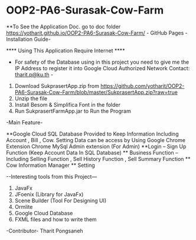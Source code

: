 # OOP2-PA6-Surasak-Cow-Farm
 **To See the Application Doc. go to doc folder
https://yotharit.github.io/OOP2-PA6-Surasak-Cow-Farm/ - GitHub Pages
-Installation Guide-

**** Using This Application Require Internet ****
- For safety of the Database using in this project you need to give me the IP Address to register it into Google Cloud Authorized Network Contact: tharit.p@ku.th  -
1) Download SukprasertApp.zip from https://github.com/yotharit/OOP2-PA6-Surasak-Cow-Farm/blob/master/SukprasertApp.zip?raw=true
2) Unzip the file
3) Install Besom & Simplifica Font in the folder
4) Run SukprasertFarmApp.jar to Run the Program

-Main Feature-

**Google Cloud SQL Database Provided to Keep Information 
Including Account , Bill , Cow.
Setting Data can be access by
Using Google Chrome Extension
Chrome MySql Admin extension
(For Admin)
**Login – Sign Up Function (Keep Account Data In SQL Database)
** Business Function – Including Selling Function , Sell History Function , Sell Summary Function
** Cow Information Manager
** Setting

--Interesting tools from this Project—

1)	JavaFx
2)	JFoenix (Library for JavaFx)
3)	Scene Builder (Tool For Designing UI)
4)	Ormlite
5)	Google Cloud Database
6)	FXML files and how to write them

-Contributor-
Tharit Pongsaneh

